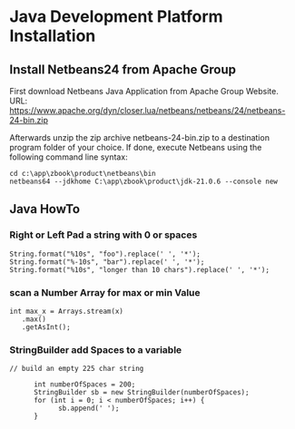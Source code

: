 # Java Development Platform Installation

## Install Netbeans24 from Apache Group

First download Netbeans Java Application from Apache Group Website.
URL: https://www.apache.org/dyn/closer.lua/netbeans/netbeans/24/netbeans-24-bin.zip

Afterwards unzip the zip archive netbeans-24-bin.zip to a destination program folder of your choice.
If done, execute Netbeans using the following command line syntax:

```
cd c:\app\zbook\product\netbeans\bin
netbeans64 --jdkhome C:\app\zbook\product\jdk-21.0.6 --console new
```


## Java HowTo

### Right or Left Pad a string with 0  or spaces

```
String.format("%10s", "foo").replace(' ', '*');
String.format("%-10s", "bar").replace(' ', '*');
String.format("%10s", "longer than 10 chars").replace(' ', '*');
```
### scan a Number Array for max or min Value

```
int max_x = Arrays.stream(x)
   .max()
   .getAsInt();
```
### StringBuilder add Spaces to a variable

```
// build an empty 225 char string

      int numberOfSpaces = 200;
      StringBuilder sb = new StringBuilder(numberOfSpaces);
      for (int i = 0; i < numberOfSpaces; i++) {
            sb.append(' ');
      }
```
